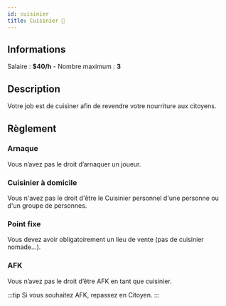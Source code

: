 ```yaml
---
id: cuisinier
title: Cuisinier 🍔
---
```


## Informations
Salaire : **$40/h** - Nombre maximum : **3**

## Description
Votre job est de cuisiner afin de revendre votre nourriture aux citoyens.

## Règlement

### Arnaque
Vous n’avez pas le droit d’arnaquer un joueur.

### Cuisinier à domicile
Vous n'avez pas le droit d'être le Cuisinier personnel d'une personne ou d'un groupe de personnes.

### Point fixe
Vous devez avoir obligatoirement un lieu de vente (pas de cuisinier nomade...).

### AFK
Vous n’avez pas le droit d’être AFK en tant que cuisinier.

:::tip
Si vous souhaitez AFK, repassez en Citoyen.
:::